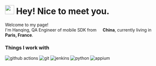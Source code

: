 <h1><img src="https://emojis.slackmojis.com/emojis/images/1531849430/4246/blob-sunglasses.gif?1531849430" width="30"/> Hey! Nice to meet you.</h1>


<p>Welcome to my page! </br> I'm Hanqing, QA Engineer of mobile SDK from <img src="https://cdn-icons-png.flaticon.com/512/323/323363.png" width="13"/> <b>China</b>, currently living in <img src="https://cdn-icons-png.flaticon.com/512/197/197560.png" width="13"/> <b>Paris, France</b>. </p>
<h3>Things I work with</h3>
<p>
  <img alt="github actions" src="https://img.shields.io/badge/-Github_Actions-2088FF?style=flat-square&logo=github-actions&logoColor=white" />
  <img alt="git" src="https://img.shields.io/badge/-Git-F05032?style=flat-square&logo=git&logoColor=white" />
  <img alt="jenkins" src="https://img.shields.io/badge/jenkins-%20-green" />
  <img alt="python" src="https://img.shields.io/badge/python-%20-blue" />
  <img alt="appium" src="https://img.shields.io/badge/appium-%20-red" />
</p>
